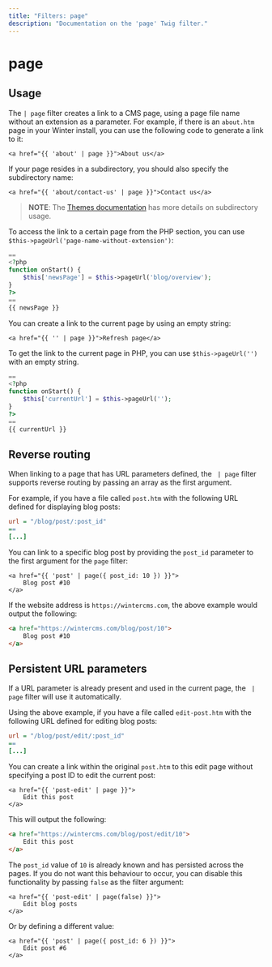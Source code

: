 ```yaml
---
title: "Filters: page"
description: "Documentation on the 'page' Twig filter."
---
```

# page

## Usage

The `| page` filter creates a link to a CMS page, using a page file name without an extension as a parameter. For example, if there is an `about.htm` page in your Winter install, you can use the following code to generate a link to it:

```twig
<a href="{{ 'about' | page }}">About us</a>
```

If your page resides in a subdirectory, you should also specify the subdirectory name:

```twig
<a href="{{ 'about/contact-us' | page }}">Contact us</a>
```

> **NOTE**: The [Themes documentation](/v1.2/docs/cms/themes#subdirectories) has more details on subdirectory usage.

To access the link to a certain page from the PHP section, you can use `$this->pageUrl('page-name-without-extension')`:

```php
==
<?php
function onStart() {
    $this['newsPage'] = $this->pageUrl('blog/overview');
}
?>
==
{{ newsPage }}
```

You can create a link to the current page by using an empty string:

```twig
<a href="{{ '' | page }}">Refresh page</a>
```

To get the link to the current page in PHP, you can use `$this->pageUrl('')` with an empty string.

```php
==
<?php
function onStart() {
    $this['currentUrl'] = $this->pageUrl('');
}
?>
==
{{ currentUrl }}
```

## Reverse routing

When linking to a page that has URL parameters defined, the ` | page` filter supports reverse routing by passing an array as the first argument.

For example, if you have a file called `post.htm` with the following URL defined for displaying blog posts:

```ini
url = "/blog/post/:post_id"
==
[...]
```

You can link to a specific blog post by providing the `post_id` parameter to the first argument for the `page` filter:

```twig
<a href="{{ 'post' | page({ post_id: 10 }) }}">
    Blog post #10
</a>
```

If the website address is `https://wintercms.com`, the above example would output the following:

```html
<a href="https://wintercms.com/blog/post/10">
    Blog post #10
</a>
```

## Persistent URL parameters

If a URL parameter is already present and used in the current page, the ` | page` filter will use it automatically.

Using the above example, if you have a file called `edit-post.htm` with the following URL defined for editing blog posts:

```ini
url = "/blog/post/edit/:post_id"
==
[...]
```

You can create a link within the original `post.htm` to this edit page without specifying a post ID to edit the current post:

```twig
<a href="{{ 'post-edit' | page }}">
    Edit this post
</a>
```

This will output the following:

```html
<a href="https://wintercms.com/blog/post/edit/10">
    Edit this post
</a>
```

The `post_id` value of `10` is already known and has persisted across the pages. If you do not want this behaviour to occur, you can disable this functionality by passing `false` as the filter argument:

```twig
<a href="{{ 'post-edit' | page(false) }}">
    Edit blog posts
</a>
```

Or by defining a different value:

```twig
<a href="{{ 'post' | page({ post_id: 6 }) }}">
    Edit post #6
</a>
```
